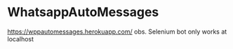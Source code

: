 # WhatsappAutoMessages
https://wppautomessages.herokuapp.com/
obs. Selenium bot only works at localhost
